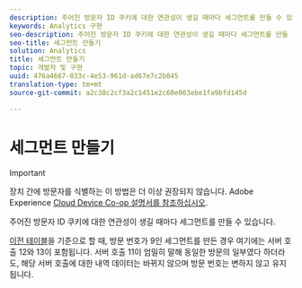 ```yaml
---
description: 주어진 방문자 ID 쿠키에 대한 연관성이 생길 때마다 세그먼트를 만들 수 있습니다.
keywords: Analytics 구현
seo-description: 주어진 방문자 ID 쿠키에 대한 연관성이 생길 때마다 세그먼트를 만들 수 있습니다.
seo-title: 세그먼트 만들기
solution: Analytics
title: 세그먼트 만들기
topic: 개발자 및 구현
uuid: 476a4667-033c-4e53-961d-ad67e7c2b045
translation-type: tm+mt
source-git-commit: a2c38c2cf3a2c1451e2c60e003ebe1fa9bfd145d

---
```



# 세그먼트 만들기

>[!IMPORTANT]
>
>장치 간에 방문자를 식별하는 이 방법은 더 이상 권장되지 않습니다. Adobe Experience [Cloud Device Co-op 설명서를 참조하십시오](https://marketing.adobe.com/resources/help/en_US/mcdc/).

주어진 방문자 ID 쿠키에 대한 연관성이 생길 때마다 세그먼트를 만들 수 있습니다.

[이전 테이블](../../../implement/js-implementation/xdevice-visid/visit-example.md#concept_E3B32B8E539F4FDC8E3FA872328B87BA)을 기준으로 할 때, 방문 번호가 9인 세그먼트를 만든 경우 여기에는 서버 호출 12와 13이 포함됩니다. 서버 호출 11이 엄밀히 말해 동일한 방문의 일부였다 하더라도, 해당 서버 호출에 대한 내역 데이터는 바뀌지 않으며 방문 번호는 변하지 않고 유지됩니다.
